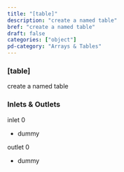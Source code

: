 ```yaml
---
title: "[table]"
description: "create a named table"
bref: "create a named table"
draft: false
categories: ["object"]
pd-category: "Arrays & Tables"
---
```


### [table]

create a named table

### Inlets & Outlets

inlet 0

 - dummy

outlet 0

 - dummy
 
